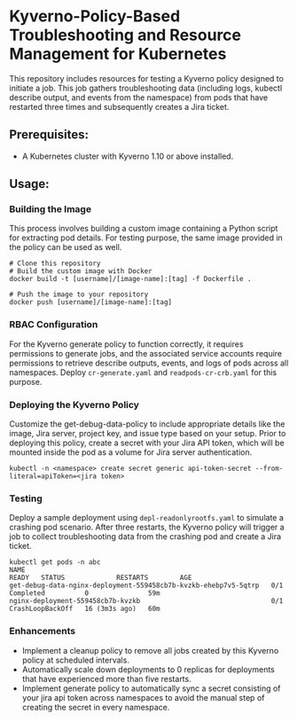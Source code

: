 # Kyverno-Policy-Based Troubleshooting and Resource Management for Kubernetes
This repository includes resources for testing a Kyverno policy designed to initiate a job. This job gathers troubleshooting data (including logs, kubectl describe output, and events from the namespace) from pods that have restarted three times and subsequently creates a Jira ticket.

## Prerequisites:
- A Kubernetes cluster with Kyverno 1.10 or above installed. 

## Usage:

### Building the Image
This process involves building a custom image containing a Python script for extracting pod details. For testing purpose, the same image provided in the policy can be used as well. 

```
# Clone this repository
# Build the custom image with Docker
docker build -t [username]/[image-name]:[tag] -f Dockerfile .

# Push the image to your repository
docker push [username]/[image-name]:[tag]

```
### RBAC Configuration
For the Kyverno generate policy to function correctly, it requires permissions to generate jobs, and the associated service accounts require permissions to retrieve describe outputs, events, and logs of pods across all namespaces. Deploy `cr-generate.yaml` and `readpods-cr-crb.yaml` for this purpose.

### Deploying the Kyverno Policy
Customize the get-debug-data-policy to include appropriate details like the image, Jira server, project key, and issue type based on your setup. Prior to deploying this policy, create a secret with your Jira API token, which will be mounted inside the pod as a volume for Jira server authentication.

```
kubectl -n <namespace> create secret generic api-token-secret --from-literal=apiToken=<jira token>
```

### Testing
Deploy a sample deployment using `depl-readonlyrootfs.yaml` to simulate a crashing pod scenario. After three restarts, the Kyverno policy will trigger a job to collect troubleshooting data from the crashing pod and create a Jira ticket.

```
kubectl get pods -n abc
NAME                                                              READY   STATUS             RESTARTS        AGE
get-debug-data-nginx-deployment-559458cb7b-kvzkb-ehebp7v5-5qtrp   0/1     Completed          0               59m
nginx-deployment-559458cb7b-kvzkb                                 0/1     CrashLoopBackOff   16 (3m3s ago)   60m
```

### Enhancements
- Implement a cleanup policy to remove all jobs created by this Kyverno policy at scheduled intervals.
- Automatically scale down deployments to 0 replicas for deployments that have experienced more than five restarts.
- Implement generate policy to automatically sync a secret consisting of your jira api token across namespaces to avoid the manual step of creating the secret in every namespace.
